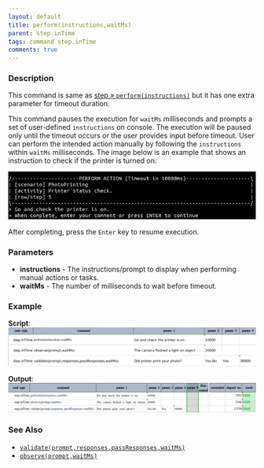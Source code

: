 ```yaml
---
layout: default
title: perform(instructions,waitMs)
parent: step.inTime
tags: command step.inTime
comments: true
---
```



### Description
This command is same as [step &raquo; `perform(instructions)`](../step/perform(instructions).html) but it has one extra 
parameter for timeout duration.   

This command pauses the execution for `waitMs` milliseconds and prompts a set of user-defined `instructions` on console. 
The execution will be paused only until the timeout occurs or the user provides input 
before timeout. User can perform the intended action manually by following the `instructions` within `waitMs` milliseconds.
The image below is an example that shows an instruction to check if the printer is turned on:<br/>

![](image/perform(instructions,waitMs)_01.png)

After completing, press the `Enter` key to resume execution.


### Parameters
- **instructions** - The instructions/prompt to display when performing manual actions or tasks.
- **waitMs** - The number of milliseconds to wait before timeout.


### Example
**Script**:<br/>
![](image/perform(instructions,waitMs)_02.png)

**Output**:<br/>
![](image/perform(instructions,waitMs)_03.png)


### See Also
- [`validate(prompt,responses,passResponses,waitMs)`](validate(prompt,responses,passResponses,waitMs).html)
- [`observe(prompt,waitMs)`](observe(prompt,waitMs).html)
